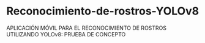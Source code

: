 # Reconocimiento-de-rostros-YOLOv8
APLICACIÓN MÓVIL PARA EL RECONOCIMIENTO DE ROSTROS UTILIZANDO YOLOv8: PRUEBA DE CONCEPTO
